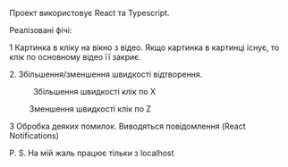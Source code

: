 Проект використовує React та Typescript.

Реалізовані фічі:

1 Картинка в кліку на вікно з відео. Якщо картинка в картинці існує, то клік по основному відео її закриє.

2\. Збільшення/зменшення швидкості відтворення.

`      `Збільшення швидкості клік по X

`     `Зменшення швидкості клік по Z

3 Обробка деяких помилок. Виводяться повідомлення (React Notifications)

P. S. На мій жаль працює тільки з localhost
